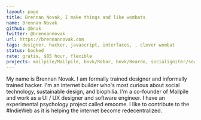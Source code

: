 ```yaml
---
layout: page
title: Brennan Novak, I make things and like wombats
name: Brennan Novak
github: @bnvk
twitter: @brennannovak
url: https://brennannovak.com
tags: designer, hacker, javascript, interfaces, , clever wombat
status: booked
rate: gratis, $85 hour, flexible
projects: mailpile/Mailpile, bnvk/Rebar, bnvk/Beardo, socialigniter/socialigniter
---
```


My name is Brennan Novak. I am formally trained designer and informally trained hacker. I'm an internet builder who's most curious about social technology, sustainable design, and biophilia. I'm a co-founder of Mailpile and work as a UI / UX designer and software engineer. I have an experimental psychology project called emoome. I like to contribute to the #IndieWeb as it is helping the internet become redecentralized.
